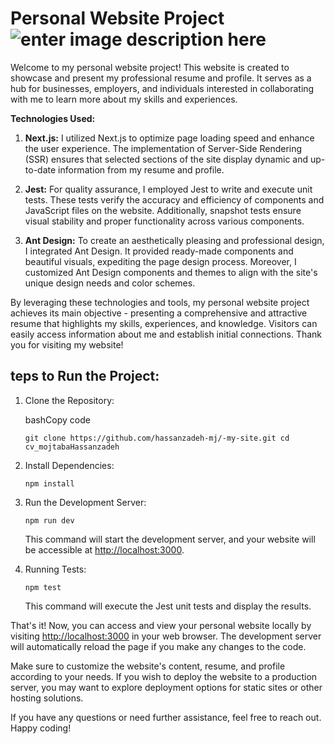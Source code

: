 # Personal Website Project      ![enter image description here](https://s8.uupload.ir/files/new_project_%281%29_7vkw.png)
Welcome to my personal website project! This website is created to showcase and present my professional resume and profile. It serves as a hub for businesses, employers, and individuals interested in collaborating with me to learn more about my skills and experiences.

**Technologies Used:**

1.  **Next.js:** I utilized Next.js to optimize page loading speed and enhance the user experience. The implementation of Server-Side Rendering (SSR) ensures that selected sections of the site display dynamic and up-to-date information from my resume and profile.
    
2.  **Jest:** For quality assurance, I employed Jest to write and execute unit tests. These tests verify the accuracy and efficiency of components and JavaScript files on the website. Additionally, snapshot tests ensure visual stability and proper functionality across various components.
    
3.  **Ant Design:** To create an aesthetically pleasing and professional design, I integrated Ant Design. It provided ready-made components and beautiful visuals, expediting the page design process. Moreover, I customized Ant Design components and themes to align with the site's unique design needs and color schemes.
    

By leveraging these technologies and tools, my personal website project achieves its main objective - presenting a comprehensive and attractive resume that highlights my skills, experiences, and knowledge. Visitors can easily access information about me and establish initial connections. Thank you for visiting my website!

## teps to Run the Project:

1.  Clone the Repository:
    
    bashCopy code
    
    `git clone https://github.com/hassanzadeh-mj/-my-site.git
    cd cv_mojtabaHassanzadeh` 
    
2.  Install Dependencies:
    
    `npm install` 
    
3.  Run the Development Server:
    
    `npm run dev` 
    
    This command will start the development server, and your website will be accessible at [http://localhost:3000](http://localhost:3000/).
    
4.  Running Tests:
    
    `npm test` 
    
    This command will execute the Jest unit tests and display the results.
    

That's it! Now, you can access and view your personal website locally by visiting [http://localhost:3000](http://localhost:3000/) in your web browser. The development server will automatically reload the page if you make any changes to the code.

Make sure to customize the website's content, resume, and profile according to your needs. If you wish to deploy the website to a production server, you may want to explore deployment options for static sites or other hosting solutions.

If you have any questions or need further assistance, feel free to reach out. Happy coding!

